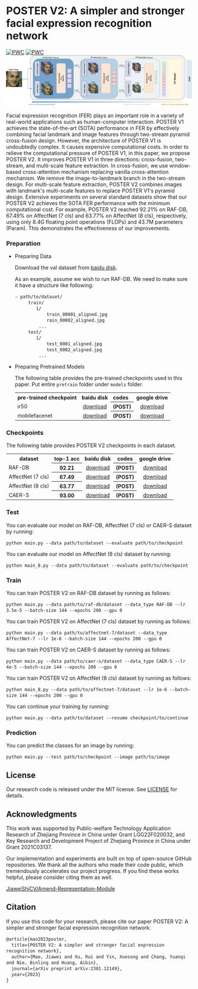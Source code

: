 # POSTER V2: A simpler and stronger facial expression recognition network 

[![PWC](https://img.shields.io/endpoint.svg?url=https://paperswithcode.com/badge/poster-v2-a-simpler-and-stronger-facial/facial-expression-recognition-on-affectnet)](https://paperswithcode.com/sota/facial-expression-recognition-on-affectnet?p=poster-v2-a-simpler-and-stronger-facial)
[![PWC](https://img.shields.io/endpoint.svg?url=https://paperswithcode.com/badge/poster-v2-a-simpler-and-stronger-facial/facial-expression-recognition-on-raf-db)](https://paperswithcode.com/sota/facial-expression-recognition-on-raf-db?p=poster-v2-a-simpler-and-stronger-facial)
![fig1](./figures/fig1.png)

Facial expression recognition (FER) plays an important role in a variety of real-world applications such as human-computer interaction. 
POSTER V1 achieves the state-of-the-art (SOTA) performance in FER by effectively combining facial landmark and image features through two-stream pyramid cross-fusion design. 
However, the architecture of POSTER V1 is undoubtedly complex. It causes expensive computational costs. 
In order to relieve the computational pressure of POSTER V1, in this paper, we propose POSTER V2. 
It improves POSTER V1 in three directions: cross-fusion, two-stream, and multi-scale feature extraction. 
In cross-fusion, we use window-based cross-attention mechanism replacing vanilla cross-attention mechanism. 
We remove the image-to-landmark branch in the two-stream design. 
For multi-scale feature extraction, POSTER V2 combines images with landmark's multi-scale features to replace POSTER V1's pyramid design. 
Extensive experiments on several standard datasets show that our POSTER V2 achieves the SOTA FER performance with the minimum computational cost. 
For example, POSTER V2 reached 92.21% on RAF-DB, 67.49% on AffectNet (7 cls) and 63.77% on AffectNet (8 cls), respectively, using only 8.4G floating point operations (FLOPs) and 43.7M parameters (Param). 
This demonstrates the effectiveness of our improvements. 
### Preparation
- Preparing Data

  Download the val dataset from [baidu disk](https://pan.baidu.com/s/1OF6ldYQXpCaAyj9WyTF5Mg?pwd=POST).
  
  As an example, assume we wish to run RAF-DB. We need to make sure it have a structure like following:

	```
	- path/to/dataset/
		 train/
		 	1/
		    	train_00001_aligned.jpg
		    	rain_00002_aligned.jpg
		     ...
		 test/
		 	1/
		    	test_0001_aligned.jpg
		    	test_0002_aligned.jpg
		     ...
	```

- Preparing Pretrained Models
  
	The following table provides the pre-trained checkpoints used in this paper. Put entire `pretrain` folder under `models` folder.

	<table><tbody>
	<!-- START TABLE -->
	<!-- TABLE HEADER -->
	<th valign="bottom">pre-trained checkpoint</th>
	<th valign="bottom">baidu disk</th>
	<th valign="bottom">codes</th>
	<th valign="bottom">google drive</th>
	<!-- TABLE BODY -->
	<tr><td align="left">ir50</td>
	<td align="center"><a href="https://pan.baidu.com/s/131P9WRQfppUtsrXv8M9RQg">download</a></td>
	<th valign="bottom">(POST)</th>
  	<td align="center"><a href="https://drive.google.com/file/d/17QAIPlpZUwkQzOTNiu-gUFLTqAxS-qHt/view?usp=sharing">download</a></td>
	</tr>
	<tr><td align="left">mobilefacenet</td>
	<td align="center"><a href="https://pan.baidu.com/s/1UPO8nYkr77AsJpMkyrt2ig">download</a></td>
	<th valign="bottom">(POST)</th>
  	<td align="center"><a href="https://drive.google.com/file/d/1SMYP5NDkmDE3eLlciN7Z4px-bvFEuHEX/view?usp=sharing">download</a></td>
	</tbody></table>

### Checkpoints
The following table provides POSTER V2 checkpoints in each dataset.

<table><tbody>
<!-- START TABLE -->
<!-- TABLE HEADER -->
<th valign="bottom">dataset</th>
<th valign="bottom">top-1 acc</th>
<th valign="bottom">baidu disk</th>
<th valign="bottom">codes</th>
<th valign="bottom">google drive</th>
<!-- TABLE BODY -->
<tr><td align="left">RAF-DB</td>
<th valign="bottom">92.21</th>
<td align="center"><a href="https://pan.baidu.com/s/1jYmrHpwoX9zAvWf3CrdIpQ">download</a></td>
<th valign="bottom">(POST)</th>
<td align="center"><a href="https://drive.google.com/file/d/1aVm_hmJyZ5E_0p25XTbm3X9ophsKqCxv/view?usp=sharing">download</a></td>
<tr><td align="left">AffectNet (7 cls)</td>
<th valign="bottom">67.49</th>
<td align="center"><a href="https://pan.baidu.com/s/1fRVaiHekZxJHgPSMB5FyLA">download</a></td>
<th valign="bottom">(POST)</th>
<td align="center"><a href="https://drive.google.com/file/d/1c_gp5UdlcMjIB2dZtdhXFfHOQg1OqU-D/view?usp=sharing">download</a></td>
<tr><td align="left">AffectNet (8 cls)</td>
<th valign="bottom">63.77</th>
<td align="center"><a href="https://pan.baidu.com/s/1J9ijbVp1qr74EF1yvW6Umg">download</a></td>
<th valign="bottom">(POST)</th>
<td align="center"><a href="https://drive.google.com/file/d/1tdYH12vgWnIWfupuBkP3jmWS0pJtDxvh/view?usp=sharing">download</a></td>
<tr><td align="left">CAER-S</td>
<th valign="bottom">93.00</th>
<td align="center"><a href="https://pan.baidu.com/s/1-iT1gLEN-5YrYRB0-V0e6w">download</a></td>
<th valign="bottom">(POST)</th>
<td align="center"><a href="https://drive.google.com/file/d/1Q7RDJxVPTkDH2rlhiAiOpSbIo1wUOqPv/view?usp=sharing">download</a></td>
</tbody></table>


### Test

You can evaluate our model on RAF-DB, AffectNet (7 cls) or CAER-S dataset by running:

```
python main.py --data path/to/dataset --evaluate path/to/checkpoint
```

You can evaluate our model on AffectNet (8 cls) dataset by running:
```
python main_8.py --data path/to/dataset --evaluate path/to/checkpoint
```

### Train
You can train POSTER V2 on RAF-DB dataset by running as follows:
```
python main.py --data path/to/raf-db/dataset --data_type RAF-DB --lr 3.5e-5 --batch-size 144 --epochs 200 --gpu 0
```
You can train POSTER V2 on AffectNet (7 cls) dataset by running as follows:
```
python main.py --data path/to/affectnet-7/dataset --data_type AffectNet-7 --lr 1e-6 --batch-size 144 --epochs 200 --gpu 0
```
You can train POSTER V2 on CAER-S dataset by running as follows:
```
python main.py --data path/to/caer-s/dataset --data_type CAER-S --lr 4e-5 --batch-size 144 --epochs 200 --gpu 0
```
You can train POSTER V2 on AffectNet (8 cls) dataset by running as follows:
```
python main_8.py --data path/to/affectnet-7/dataset --lr 1e-6 --batch-size 144 --epochs 200 --gpu 0
```
You can continue your training by running:
```
python main.py --data path/to/dataset --resume checkpoint/to/continue
```

### Prediction
You can predict the classes for an image by running:
```
python main.py --test path/to/checkpoint --image path/to/image
```

## License

Our research code is released under the MIT license. See [LICENSE](LICENSE) for details. 



## Acknowledgments

This work was supported by Public-welfare Technology Application Research of Zhejiang Province in China under Grant LGG22F020032, and Key Research and Development Project of Zhejiang Province in China under Grant 2021C03137.

Our implementation and experiments are built on top of open-source GitHub repositories. We thank all the authors who made their code public, which tremendously accelerates our project progress. If you find these works helpful, please consider citing them as well.

[JiaweiShiCV/Amend-Representation-Module](https://github.com/JiaweiShiCV/Amend-Representation-Module) 

## Citation

If you use this code for your research, please cite our paper POSTER V2: A simpler and stronger facial expression recognition network:

```
@article{mao2023poster,
  title={POSTER V2: A simpler and stronger facial expression recognition network},
  author={Mao, Jiawei and Xu, Rui and Yin, Xuesong and Chang, Yuanqi and Nie, Binling and Huang, Aibin},
  journal={arXiv preprint arXiv:2301.12149},
  year={2023}
}
```

